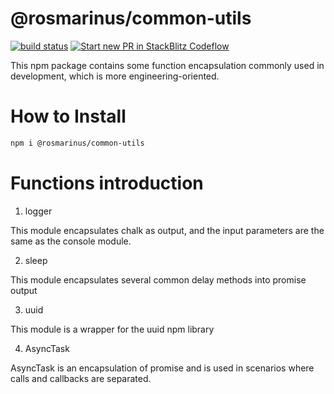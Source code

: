 # @rosmarinus/common-utils

<a href="https://github.com/rosmarinus-project/common-utils/actions/workflows/publish.yml"><img src="https://github.com/rosmarinus-project/common-utils/actions/workflows/publish.yml/badge.svg" alt="build status"></a> <a href="https://pr.new/rosmarinus-project/common-utils"><img src="https://developer.stackblitz.com/img/start_pr_dark_small.svg" alt="Start new PR in StackBlitz Codeflow"></a>

This npm package contains some function encapsulation commonly used in development, which is more engineering-oriented.

# How to Install

```bash
npm i @rosmarinus/common-utils
```

# Functions introduction

1. logger

This module encapsulates chalk as output, and the input parameters are the same as the console module.

2. sleep

This module encapsulates several common delay methods into promise output

3. uuid

This module is a wrapper for the uuid npm library

4. AsyncTask

AsyncTask is an encapsulation of promise and is used in scenarios where calls and callbacks are separated.